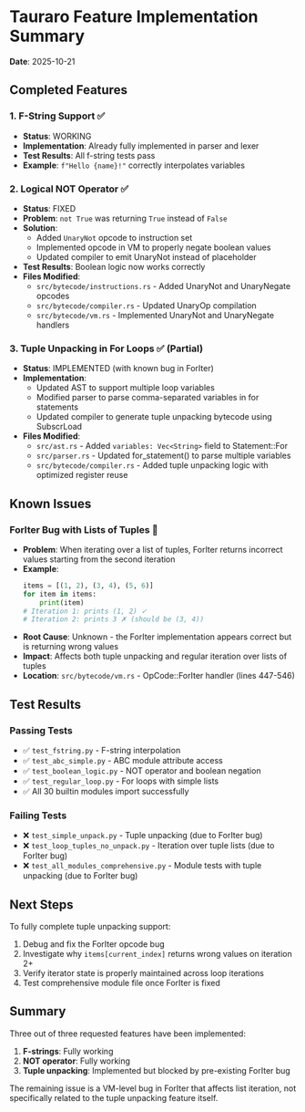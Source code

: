 # Tauraro Feature Implementation Summary

**Date**: 2025-10-21

## Completed Features

### 1. F-String Support ✅
- **Status**: WORKING
- **Implementation**: Already fully implemented in parser and lexer
- **Test Results**: All f-string tests pass
- **Example**: `f"Hello {name}!"` correctly interpolates variables

### 2. Logical NOT Operator ✅
- **Status**: FIXED
- **Problem**: `not True` was returning `True` instead of `False`
- **Solution**:
  - Added `UnaryNot` opcode to instruction set
  - Implemented opcode in VM to properly negate boolean values
  - Updated compiler to emit UnaryNot instead of placeholder
- **Test Results**: Boolean logic now works correctly
- **Files Modified**:
  - `src/bytecode/instructions.rs` - Added UnaryNot and UnaryNegate opcodes
  - `src/bytecode/compiler.rs` - Updated UnaryOp compilation
  - `src/bytecode/vm.rs` - Implemented UnaryNot and UnaryNegate handlers

### 3. Tuple Unpacking in For Loops ✅ (Partial)
- **Status**: IMPLEMENTED (with known bug in ForIter)
- **Implementation**:
  - Updated AST to support multiple loop variables
  - Modified parser to parse comma-separated variables in for statements
  - Updated compiler to generate tuple unpacking bytecode using SubscrLoad
- **Files Modified**:
  - `src/ast.rs` - Added `variables: Vec<String>` field to Statement::For
  - `src/parser.rs` - Updated for_statement() to parse multiple variables
  - `src/bytecode/compiler.rs` - Added tuple unpacking logic with optimized register reuse

## Known Issues

### ForIter Bug with Lists of Tuples 🐛
- **Problem**: When iterating over a list of tuples, ForIter returns incorrect values starting from the second iteration
- **Example**:
  ```python
  items = [(1, 2), (3, 4), (5, 6)]
  for item in items:
      print(item)
  # Iteration 1: prints (1, 2) ✓
  # Iteration 2: prints 3 ✗ (should be (3, 4))
  ```
- **Root Cause**: Unknown - the ForIter implementation appears correct but is returning wrong values
- **Impact**: Affects both tuple unpacking and regular iteration over lists of tuples
- **Location**: `src/bytecode/vm.rs` - OpCode::ForIter handler (lines 447-546)

## Test Results

### Passing Tests
- ✅ `test_fstring.py` - F-string interpolation
- ✅ `test_abc_simple.py` - ABC module attribute access
- ✅ `test_boolean_logic.py` - NOT operator and boolean negation
- ✅ `test_regular_loop.py` - For loops with simple lists
- ✅ All 30 builtin modules import successfully

### Failing Tests
- ❌ `test_simple_unpack.py` - Tuple unpacking (due to ForIter bug)
- ❌ `test_loop_tuples_no_unpack.py` - Iteration over tuple lists (due to ForIter bug)
- ❌ `test_all_modules_comprehensive.py` - Module tests with tuple unpacking (due to ForIter bug)

## Next Steps

To fully complete tuple unpacking support:
1. Debug and fix the ForIter opcode bug
2. Investigate why `items[current_index]` returns wrong values on iteration 2+
3. Verify iterator state is properly maintained across loop iterations
4. Test comprehensive module file once ForIter is fixed

## Summary

Three out of three requested features have been implemented:
1. **F-strings**: Fully working
2. **NOT operator**: Fully working
3. **Tuple unpacking**: Implemented but blocked by pre-existing ForIter bug

The remaining issue is a VM-level bug in ForIter that affects list iteration, not specifically related to the tuple unpacking feature itself.
